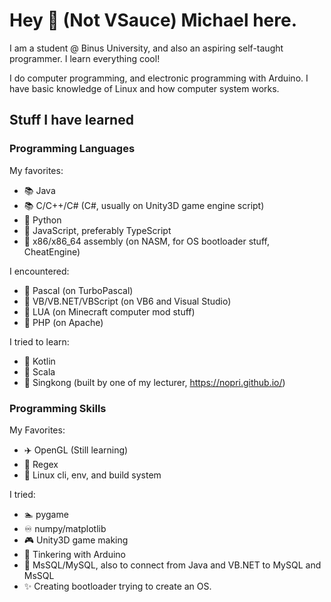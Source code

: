 # Hey 👋 (Not VSauce) Michael here.
I am a student @ Binus University, and also an aspiring self-taught programmer. I learn everything cool!

I do computer programming, and electronic programming with Arduino. I have basic knowledge of Linux and
how computer system works.

## Stuff I have learned

### Programming Languages
My favorites:
- 📚 Java
- 📚 C/C++/C# (C#, usually on Unity3D game engine script)
- 📄 Python
- 📄 JavaScript, preferably TypeScript
- 📄 x86/x86_64 assembly (on NASM, for OS bootloader stuff, CheatEngine)

I encountered:
- 📃 Pascal (on TurboPascal)
- 📃 VB/VB.NET/VBScript (on VB6 and Visual Studio)
- 📃 LUA (on Minecraft computer mod stuff)
- 📃 PHP (on Apache)

I tried to learn:
- 📃 Kotlin
- 📃 Scala
- 📃 Singkong (built by one of my lecturer, https://nopri.github.io/)

### Programming Skills
My Favorites:
- ✈️ OpenGL (Still learning)
- 🚅 Regex
- 🎡 Linux cli, env, and build system

I tried:
- 🏊 pygame
- ♾️ numpy/matplotlib
- 🎮 Unity3D game making
- 🤖 Tinkering with Arduino
- 💾 MsSQL/MySQL, also to connect from Java and VB.NET to MySQL and MsSQL
- ✨ Creating bootloader trying to create an OS.

<!--
**ayangd/ayangd** is a ✨ _special_ ✨ repository because its `README.md` (this file) appears on your GitHub profile.

Here are some ideas to get you started:

- 🔭 I’m currently working on ...
- 🌱 I’m currently learning ...
- 👯 I’m looking to collaborate on ...
- 🤔 I’m looking for help with ...
- 💬 Ask me about ...
- 📫 How to reach me: ...
- 😄 Pronouns: ...
- ⚡ Fun fact: ...
-->
